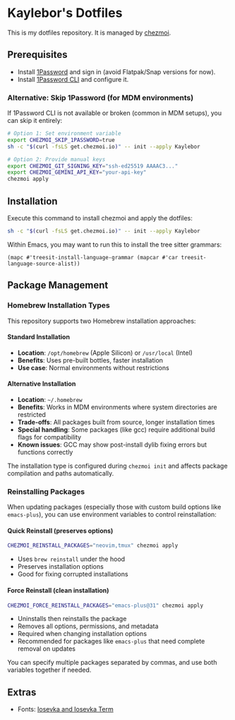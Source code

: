 # Kaylebor's Dotfiles
This is my dotfiles repository. It is managed by [chezmoi](https://www.chezmoi.io/).

## Prerequisites
- Install [1Password](https://1password.com/downloads) and sign in (avoid Flatpak/Snap versions for now).
- Install [1Password CLI](https://support.1password.com/command-line-getting-started/) and configure it.

### Alternative: Skip 1Password (for MDM environments)
If 1Password CLI is not available or broken (common in MDM setups), you can skip it entirely:

```bash
# Option 1: Set environment variable
export CHEZMOI_SKIP_1PASSWORD=true
sh -c "$(curl -fsLS get.chezmoi.io)" -- init --apply Kaylebor

# Option 2: Provide manual keys
export CHEZMOI_GIT_SIGNING_KEY="ssh-ed25519 AAAAC3..."
export CHEZMOI_GEMINI_API_KEY="your-api-key"
chezmoi apply
```

## Installation
Execute this command to install chezmoi and apply the dotfiles:
```bash
sh -c "$(curl -fsLS get.chezmoi.io)" -- init --apply Kaylebor
```

Within Emacs, you may want to run this to install the tree sitter grammars:
```elisp
(mapc #'treesit-install-language-grammar (mapcar #'car treesit-language-source-alist))
```

## Package Management

### Homebrew Installation Types
This repository supports two Homebrew installation approaches:

#### Standard Installation
- **Location**: `/opt/homebrew` (Apple Silicon) or `/usr/local` (Intel)
- **Benefits**: Uses pre-built bottles, faster installation
- **Use case**: Normal environments without restrictions

#### Alternative Installation  
- **Location**: `~/.homebrew` 
- **Benefits**: Works in MDM environments where system directories are restricted
- **Trade-offs**: All packages built from source, longer installation times
- **Special handling**: Some packages (like gcc) require additional build flags for compatibility
- **Known issues**: GCC may show post-install dylib fixing errors but functions correctly

The installation type is configured during `chezmoi init` and affects package compilation and paths automatically.

### Reinstalling Packages

When updating packages (especially those with custom build options like `emacs-plus`), you can use environment variables to control reinstallation:

#### Quick Reinstall (preserves options)
```bash
CHEZMOI_REINSTALL_PACKAGES="neovim,tmux" chezmoi apply
```
- Uses `brew reinstall` under the hood
- Preserves installation options
- Good for fixing corrupted installations

#### Force Reinstall (clean installation)
```bash
CHEZMOI_FORCE_REINSTALL_PACKAGES="emacs-plus@31" chezmoi apply
```
- Uninstalls then reinstalls the package
- Removes all options, permissions, and metadata
- Required when changing installation options
- Recommended for packages like `emacs-plus` that need complete removal on updates

You can specify multiple packages separated by commas, and use both variables together if needed.

## Extras
- Fonts: [Iosevka and Iosevka Term](https://typeof.net/Iosevka/)
